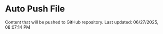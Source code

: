 # Auto Push File

Content that will be pushed to GitHub repository.
Last updated: 06/27/2025, 08:07:14 PM